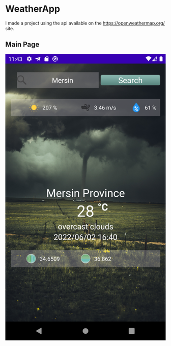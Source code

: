 # WeatherApp
I made a project using the api available on the https://openweathermap.org/ site.

## Main Page


![](image/weather.png) <dt>
